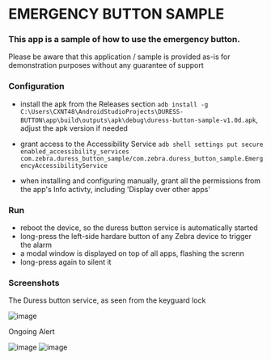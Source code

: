 # EMERGENCY BUTTON SAMPLE

### This app is a sample of how to use the emergency button. 

Please be aware that this application / sample is provided as-is for demonstration purposes without any guarantee of support

### Configuration
- install the apk from the Releases section
    ```adb install -g C:\Users\CXNT48\AndroidStudioProjects\DURESS-BUTTON\app\build\outputs\apk\debug\duress-button-sample-v1.0d.apk```, adjust the apk version if needed

- grant access to the Accessibility Service
    ```adb shell settings put secure enabled_accessibility_services com.zebra.duress_button_sample/com.zebra.duress_button_sample.EmergencyAccessibilityService```

- when installing and configuring manually, grant all the permissions from the app's Info activty, including 'Display over other apps'

### Run
- reboot the device, so the duress button service is automatically started
- long-press the left-side hardare button of any Zebra device to trigger the alarm
- a modal window is displayed on top of all apps, flashing the screnn
- long-press again to silent it

### Screenshots

The Duress button service, as seen from the keyguard lock

![image](https://github.com/NDZL/DURESS-BUTTON-SAMPLE/assets/11386676/efbc9dd6-2f7a-4c5e-8867-494c2e54e5e9)

Ongoing Alert

![image](https://github.com/NDZL/DURESS-BUTTON-SAMPLE/assets/11386676/3813721d-8c48-4abc-ae6e-ea4910621acf)
![image](https://github.com/NDZL/DURESS-BUTTON-SAMPLE/assets/11386676/e1f164ae-d0a0-49fc-8987-ba29e206d9e0)



